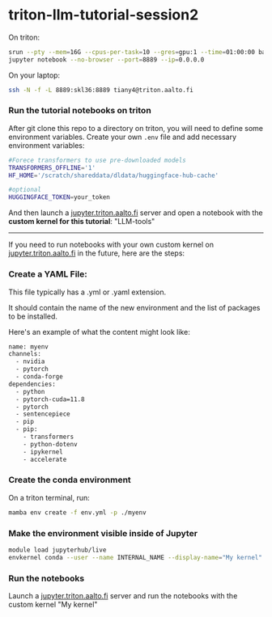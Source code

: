 # triton-llm-tutorial-session2

On triton:
```bash
srun --pty --mem=16G --cpus-per-task=10 --gres=gpu:1 --time=01:00:00 bash
jupyter notebook --no-browser --port=8889 --ip=0.0.0.0
```
On your laptop:
```bash
ssh -N -f -L 8889:skl36:8889 tiany4@triton.aalto.fi
```



### Run the tutorial notebooks on triton
After git clone this repo to a directory on triton, you will need to define some environment variables.
Create your own `.env` file and add necessary environment variables:

```bash
#Forece transformers to use pre-downloaded models
TRANSFORMERS_OFFLINE='1'
HF_HOME='/scratch/shareddata/dldata/huggingface-hub-cache'

#optional
HUGGINGFACE_TOKEN=your_token
```
And then launch a [jupyter.triton.aalto.fi](https://jupyter.triton.aalto.fi/) server and open a notebook with the **custom kernel for this tutorial**: "LLM-tools"



---
If you need to run notebooks with your own custom kernel on [jupyter.triton.aalto.fi](https://jupyter.triton.aalto.fi/) in the future, here are the steps:
### Create a YAML File:

This file typically has a .yml or .yaml extension.

It should contain the name of the new environment and the list of packages to be installed.

Here's an example of what the content might look like:
```bash
name: myenv
channels:
  - nvidia
  - pytorch
  - conda-forge
dependencies:
  - python
  - pytorch-cuda=11.8
  - pytorch
  - sentencepiece
  - pip
  - pip:
    - transformers
    - python-dotenv
    - ipykernel
    - accelerate
```

### Create the conda environment
On a triton terminal, run:
```bash
mamba env create -f env.yml -p ./myenv
```


### Make the environment visible inside of Jupyter

```bash
module load jupyterhub/live
envkernel conda --user --name INTERNAL_NAME --display-name="My kernel" /path/to/conda_env
```

### Run the notebooks
Launch a [jupyter.triton.aalto.fi](https://jupyter.triton.aalto.fi/) server and run the notebooks with the custom kernel "My kernel"

